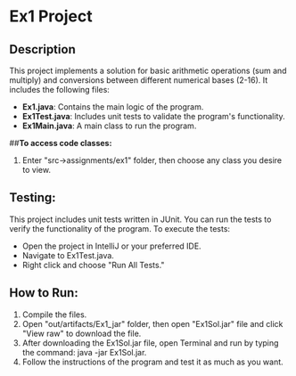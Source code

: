 # Ex1 Project

## Description
This project implements a solution for basic arithmetic operations (sum and multiply) and conversions between different numerical bases (2-16).
It includes the following files:
- **Ex1.java**: Contains the main logic of the program.
- **Ex1Test.java**: Includes unit tests to validate the program's functionality.
- **Ex1Main.java**: A main class to run the program.

##**To access code classes:**
1. Enter "src->assignments/ex1" folder, then choose any class you desire to view.

## Testing:
This project includes unit tests written in JUnit. You can run the tests to verify the functionality of the program.
To execute the tests:
- Open the project in IntelliJ or your preferred IDE.
- Navigate to Ex1Test.java.
- Right click and choose "Run All Tests."

## How to Run:
1. Compile the files.
2. Open "out/artifacts/Ex1_jar" folder, then open "Ex1Sol.jar" file and click "View raw" to download the file.
3. After downloading the Ex1Sol.jar file, open Terminal and run by typing the command: java -jar Ex1Sol.jar.
4. Follow the instructions of the program and test it as much as you want.
